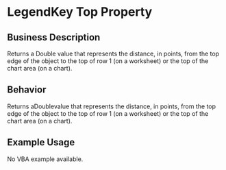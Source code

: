 # LegendKey Top Property

## Business Description
Returns a Double value that represents the distance, in points, from the top edge of the object to the top of row 1 (on a worksheet) or the top of the chart area (on a chart).

## Behavior
Returns aDoublevalue that represents the distance, in points, from the top edge of the object to the top of row 1 (on a worksheet) or the top of the chart area (on a chart).

## Example Usage
No VBA example available.